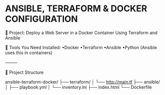 # ANSIBLE, TERRAFORM & DOCKER CONFIGURATION

🧱 Project: Deploy a Web Server in a Docker Container Using Terraform and Ansible

🔧 Tools You Need Installed:
•Docker
•Terraform
•Ansible
•Python (Ansible uses this in containers)

⸻

📁 Project Structure

ansible-terraform-docker/
├── terraform/
│   └── http://main.tf
├── ansible/
│   ├── playbook.yml
│   └── inventory.ini
├── index.html
└── Dockerfile
